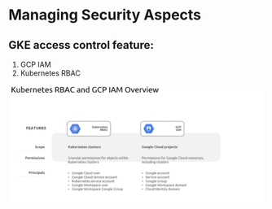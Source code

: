 # Managing Security Aspects

## GKE access control feature:
1. GCP IAM
2. Kubernetes RBAC

![Access Control](../static/12.png)






